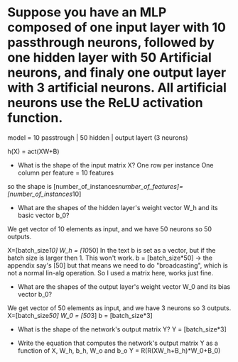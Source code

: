 # Suppose you have an MLP composed of one input layer with 10 passthrough neurons, followed by one hidden layer with 50 Artificial neurons, and finaly one output layer with 3 artificial neurons. All artificial neurons use the ReLU activation function.

model = 10 passtrough | 50 hidden | output layert (3 neurons)

h(X) = act(XW+B)

- What is the shape of the input matrix X?
One row per instance
One column per feature = 10 features

so the shape is [number_of_instances*number_of_features]=[number_of_instances*10]

- What are the shapes of the hidden layer's weight vector W_h and its basic vector b_0?

We get vector of 10 elements as input, and we have 50 neurons so 50 outputs.

X=[batch_size*10]
W_h = [10*50]
In the text b is set as a vector, but if the batch size is larger then 1. This won't work.
b = [batch_size*50] -> the appendix say's [50] but that means we need to do "broadcasting", which is not a normal lin-alg operation. So I used a matrix here, works just fine.

- What are the shapes of the output layer's weight vector W_0 and its bias vector b_0?

We get vector of 50 elements as input, and we have 3 neurons so 3 outputs.
X=[batch_size*50]
W_0 = [50*3]
b = [batch_size*3]

- What is the shape of the network's output matrix Y?
Y = [batch_size*3]

- Write the equation that computes the network's output matrix Y as a function of X, W_h, b_h, W_o and b_o
Y = R(R(XW_h+B_h)*W_0+B_0)
